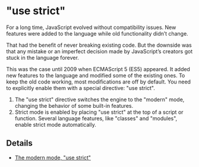 # "use strict"

For a long time, JavaScript evolved without compatibility issues. New features were added to the
language while old functionality didn’t change.

That had the benefit of never breaking existing code. But the downside was that any mistake or an
imperfect decision made by JavaScript’s creators got stuck in the language forever.

This was the case until 2009 when ECMAScript 5 (ES5) appeared. It added new features to the language
and modified some of the existing ones. To keep the old code working, most modifications are off by
default. You need to explicitly enable them with a special directive: "use strict".

1. The "use strict" directive switches the engine to the "modern" mode, changing the behavior of
some built-in features.
2. Strict mode is enabled by placing "use strict" at the top of a script or function. Several language
features, like "classes" and "modules", enable strict mode automatically.

## Details

- [The modern mode, "use strict"](http://javascript.info/strict-mode#use-strict)
